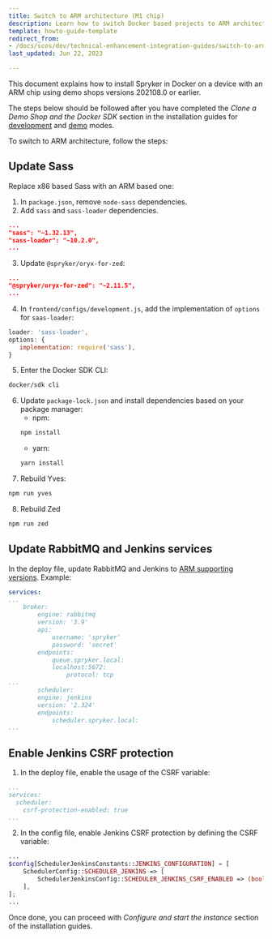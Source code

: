 ```yaml
---
title: Switch to ARM architecture (M1 chip)
description: Learn how to switch Docker based projects to ARM architecture.
template: howto-guide-template
redirect_from:
- /docs/scos/dev/technical-enhancement-integration-guides/switch-to-arm-architecture-m1-chip.html
last_updated: Jun 22, 2023

---
```


This document explains how to install Spryker in Docker on a device with an ARM chip using demo shops versions 202108.0 or earlier.

The steps below should be followed after you have completed the *Clone a Demo Shop and the Docker SDK* section in the installation guides for [development](/docs/dg/dev/set-up-spryker-locally/install-spryker/install/install-in-development-mode-on-macos-and-linux.html#clone-a-demo-shop-and-the-docker-sdk) and [demo](/docs/dg/dev/set-up-spryker-locally/install-spryker/install/install-in-demo-mode-on-macos-and-linux.html#clone-a-demo-shop-and-the-docker-sdk) modes.

To switch to ARM architecture, follow the steps:

## Update Sass

Replace x86 based Sass with an ARM based one:

1. In `package.json`, remove `node-sass` dependencies.
2. Add `sass` and `sass-loader` dependencies.

```json
...
"sass": "~1.32.13",
"sass-loader": "~10.2.0",
...
```

3. Update `@spryker/oryx-for-zed`:

```json
...
"@spryker/oryx-for-zed": "~2.11.5",
...
```

4. In `frontend/configs/development.js`, add the implementation of `options` for `saas-loader`:
```js
loader: 'sass-loader',
options: {
   implementation: require('sass'),
}
```

5. Enter the Docker SDK CLI:

```bash
docker/sdk cli
```

6. Update `package-lock.json` and install dependencies based on your package manager:
    * npm:
    ```bash
    npm install
    ```
    * yarn:
    ```bash
    yarn install
    ```
7. Rebuild Yves:

```bash
npm run yves
```

8. Rebuild Zed

```bash
npm run zed
```


## Update RabbitMQ and Jenkins services

In the deploy file, update RabbitMQ and Jenkins to [ARM supporting versions](https://github.com/spryker/docker-sdk#supported-services). Example:

```yaml
services:
...
    broker:
        engine: rabbitmq
        version: '3.9'
        api:
            username: 'spryker'
            password: 'secret'
        endpoints:
            queue.spryker.local:
            localhost:5672:
                protocol: tcp
...
        scheduler:
        engine: jenkins
        version: '2.324'
        endpoints:
            scheduler.spryker.local:
...
```


## Enable Jenkins CSRF protection


1. In the deploy file, enable the usage of the CSRF variable:

```yaml
...
services:
  scheduler:
    csrf-protection-enabled: true
...
```    

2. In the config file, enable Jenkins CSRF protection by defining the CSRF variable:

```php
...
$config[SchedulerJenkinsConstants::JENKINS_CONFIGURATION] = [
    SchedulerConfig::SCHEDULER_JENKINS => [
        SchedulerJenkinsConfig::SCHEDULER_JENKINS_CSRF_ENABLED => (bool)getenv('SPRYKER_JENKINS_CSRF_PROTECTION_ENABLED'),
    ],
];
...
```

Once done, you can proceed with *Configure and start the instance* section of the installation guides.
